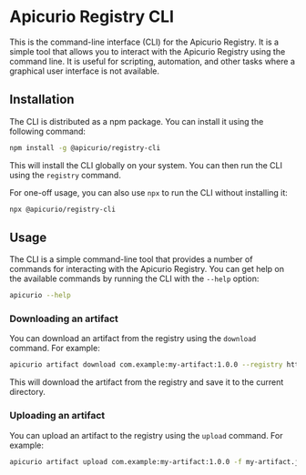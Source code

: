 # Apicurio Registry CLI

This is the command-line interface (CLI) for the Apicurio Registry. It is a simple tool that allows you to interact with the Apicurio Registry using the command line. It is useful
for scripting, automation, and other tasks where a graphical user interface is not available.

## Installation

The CLI is distributed as a npm package. You can install it using the following command:

```bash
npm install -g @apicurio/registry-cli
```

This will install the CLI globally on your system. You can then run the CLI using the `registry` command.

For one-off usage, you can also use `npx` to run the CLI without installing it:

```bash
npx @apicurio/registry-cli
```

## Usage

The CLI is a simple command-line tool that provides a number of commands for interacting with the Apicurio Registry. You can get help on the available commands by running the CLI
with the `--help` option:

```bash
apicurio --help
```

### Downloading an artifact

You can download an artifact from the registry using the `download` command. For example:

```bash
apicurio artifact download com.example:my-artifact:1.0.0 --registry http://<registry-url>
```

This will download the artifact from the registry and save it to the current directory.

### Uploading an artifact

You can upload an artifact to the registry using the `upload` command. For example:

```bash
apicurio artifact upload com.example:my-artifact:1.0.0 -f my-artifact.json --registry http://<registry-url>
```
